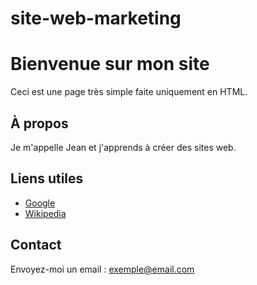 # site-web-marketing
<!DOCTYPE html>
<html lang="fr">
<head>
  <meta charset="UTF-8">
  <title>Mini Site HTML</title>
</head>
<body>
  <h1>Bienvenue sur mon site</h1>
  <p>Ceci est une page très simple faite uniquement en HTML.</p>

  <h2>À propos</h2>
  <p>Je m'appelle Jean et j'apprends à créer des sites web.</p>

  <h2>Liens utiles</h2>
  <ul>
    <li><a href="https://www.google.com" target="_blank">Google</a></li>
    <li><a href="https://fr.wikipedia.org" target="_blank">Wikipedia</a></li>
  </ul>

  <h2>Contact</h2>
  <p>Envoyez-moi un email : <a href="mailto:exemple@email.com">exemple@email.com</a></p>
</body>
</html>
